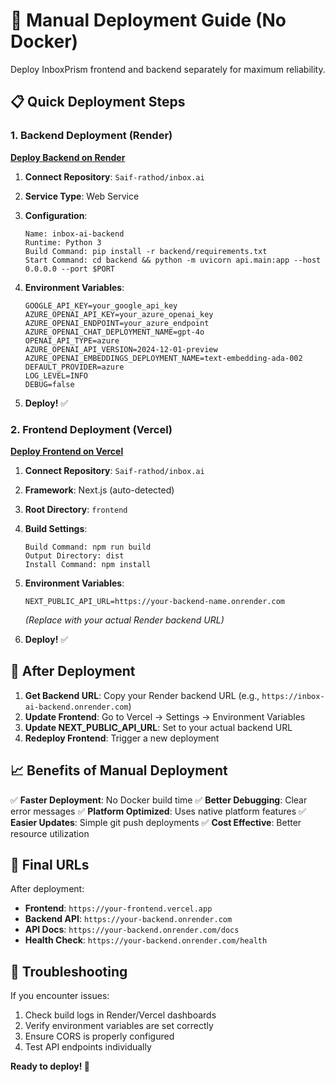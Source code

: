 # 🚀 Manual Deployment Guide (No Docker)

Deploy InboxPrism frontend and backend separately for maximum reliability.

## 📋 Quick Deployment Steps

### 1. Backend Deployment (Render)

**[Deploy Backend on Render](https://dashboard.render.com/new/web)**

1. **Connect Repository**: `Saif-rathod/inbox.ai`
2. **Service Type**: Web Service
3. **Configuration**:

   ```
   Name: inbox-ai-backend
   Runtime: Python 3
   Build Command: pip install -r backend/requirements.txt
   Start Command: cd backend && python -m uvicorn api.main:app --host 0.0.0.0 --port $PORT
   ```

4. **Environment Variables**:

   ```
   GOOGLE_API_KEY=your_google_api_key
   AZURE_OPENAI_API_KEY=your_azure_openai_key
   AZURE_OPENAI_ENDPOINT=your_azure_endpoint
   AZURE_OPENAI_CHAT_DEPLOYMENT_NAME=gpt-4o
   OPENAI_API_TYPE=azure
   AZURE_OPENAI_API_VERSION=2024-12-01-preview
   AZURE_OPENAI_EMBEDDINGS_DEPLOYMENT_NAME=text-embedding-ada-002
   DEFAULT_PROVIDER=azure
   LOG_LEVEL=INFO
   DEBUG=false
   ```

5. **Deploy!** ✅

### 2. Frontend Deployment (Vercel)

**[Deploy Frontend on Vercel](https://vercel.com/new)**

1. **Connect Repository**: `Saif-rathod/inbox.ai`
2. **Framework**: Next.js (auto-detected)
3. **Root Directory**: `frontend`
4. **Build Settings**:

   ```
   Build Command: npm run build
   Output Directory: dist
   Install Command: npm install
   ```

5. **Environment Variables**:

   ```
   NEXT_PUBLIC_API_URL=https://your-backend-name.onrender.com
   ```

   _(Replace with your actual Render backend URL)_

6. **Deploy!** ✅

## 🔄 After Deployment

1. **Get Backend URL**: Copy your Render backend URL (e.g., `https://inbox-ai-backend.onrender.com`)
2. **Update Frontend**: Go to Vercel → Settings → Environment Variables
3. **Update NEXT_PUBLIC_API_URL**: Set to your actual backend URL
4. **Redeploy Frontend**: Trigger a new deployment

## 📈 Benefits of Manual Deployment

✅ **Faster Deployment**: No Docker build time
✅ **Better Debugging**: Clear error messages
✅ **Platform Optimized**: Uses native platform features
✅ **Easier Updates**: Simple git push deployments
✅ **Cost Effective**: Better resource utilization

## 🎯 Final URLs

After deployment:

- **Frontend**: `https://your-frontend.vercel.app`
- **Backend API**: `https://your-backend.onrender.com`
- **API Docs**: `https://your-backend.onrender.com/docs`
- **Health Check**: `https://your-backend.onrender.com/health`

## 🔧 Troubleshooting

If you encounter issues:

1. Check build logs in Render/Vercel dashboards
2. Verify environment variables are set correctly
3. Ensure CORS is properly configured
4. Test API endpoints individually

**Ready to deploy! 🚀**
